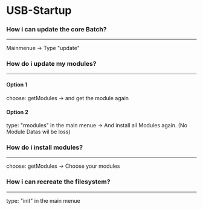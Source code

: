 # USB-Startup

### How i can update the core Batch?
----
Mainmenue -> Type "update"

### How do i update my modules?
----

#### Option 1
choose: getModules -> and get the module again

#### Option 2
type: "rmodules" in the main menue -> And install all Modules again. (No Module Datas wil be loss)

### How do i install modules?
----
choose: getModules -> Choose your modules


### How i can recreate the filesystem?
----
type: "init" in the main menue
